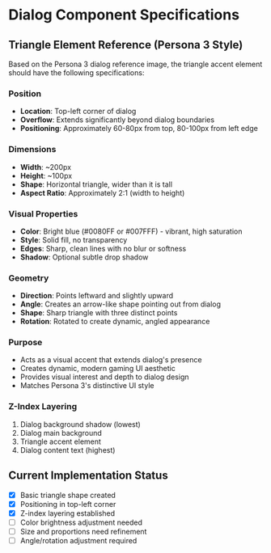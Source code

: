# Dialog Component Specifications

## Triangle Element Reference (Persona 3 Style)

Based on the Persona 3 dialog reference image, the triangle accent element should have the following specifications:

### Position

- **Location**: Top-left corner of dialog
- **Overflow**: Extends significantly beyond dialog boundaries
- **Positioning**: Approximately 60-80px from top, 80-100px from left edge

### Dimensions

- **Width**: ~200px
- **Height**: ~100px
- **Shape**: Horizontal triangle, wider than it is tall
- **Aspect Ratio**: Approximately 2:1 (width to height)

### Visual Properties

- **Color**: Bright blue (#0080FF or #007FFF) - vibrant, high saturation
- **Style**: Solid fill, no transparency
- **Edges**: Sharp, clean lines with no blur or softness
- **Shadow**: Optional subtle drop shadow

### Geometry

- **Direction**: Points leftward and slightly upward
- **Angle**: Creates an arrow-like shape pointing out from dialog
- **Shape**: Sharp triangle with three distinct points
- **Rotation**: Rotated to create dynamic, angled appearance

### Purpose

- Acts as a visual accent that extends dialog's presence
- Creates dynamic, modern gaming UI aesthetic
- Provides visual interest and depth to dialog design
- Matches Persona 3's distinctive UI style

### Z-Index Layering

1. Dialog background shadow (lowest)
2. Dialog main background
3. Triangle accent element
4. Dialog content text (highest)

## Current Implementation Status

- [x] Basic triangle shape created
- [x] Positioning in top-left corner
- [x] Z-index layering established
- [ ] Color brightness adjustment needed
- [ ] Size and proportions need refinement
- [ ] Angle/rotation adjustment required
